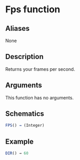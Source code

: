 # Fps function

## Aliases

None

## Description

Returns your frames per second.

## Arguments

This function has no arguments.

## Schematics

```js
FPS() → (Integer)
```

## Example

```js
DIR() → 60
```
